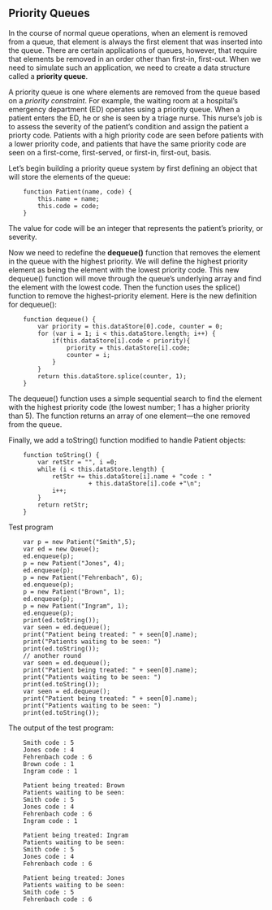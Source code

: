 ## Priority Queues

In the course of normal queue operations, when an element is removed from a queue, that element is always the first element that was inserted into the queue. There are certain applications of queues, however, that require that elements be removed in an order other than first-in, first-out. When we need to simulate such an application, we need to create a data structure called a **priority queue**.

A priority queue is one where elements are removed from the queue based on a *priority constraint*. For example, the waiting room at a hospital’s emergency department (ED) operates using a priority queue. When a patient enters the ED, he or she is seen by a triage nurse. This nurse’s job is to assess the severity of the patient’s condition and assign the patient a priorty code. Patients with a high priority code are seen before patients with a lower priority code, and patients that have the same priority code are seen on a first-come, first-served, or first-in, first-out, basis.

Let’s begin building a priority queue system by first defining an object that will store the elements of the queue:
```
    function Patient(name, code) {
        this.name = name;
        this.code = code;
    }
```
The value for code will be an integer that represents the patient’s priority, or severity.

Now we need to redefine the **dequeue()** function that removes the element in the queue with the highest priority. We will define the highest priority element as being the element with the lowest priority code. This new dequeue() function will move through the queue’s underlying array and find the element with the lowest code. Then the function uses the splice() function to remove the highest-priority element. Here is the new definition for dequeue():
```
    function dequeue() {
        var priority = this.dataStore[0].code, counter = 0;
        for (var i = 1; i < this.dataStore.length; i++) {
            if(this.dataStore[i].code < priority){
                priority = this.dataStore[i].code;
                counter = i;
            }
        }
        return this.dataStore.splice(counter, 1);
    }
```
The dequeue() function uses a simple sequential search to find the element with the highest priority code (the lowest number; 1 has a higher priority than 5). The function returns an array of one element—the one removed from the queue.

Finally, we add a toString() function modified to handle Patient objects:
```
    function toString() {
        var retStr = "", i =0;
        while (i < this.dataStore.length) {
            retStr += this.dataStore[i].name + "code : "
                      + this.dataStore[i].code +"\n";
            i++;
        }
        return retStr;
    }
```

Test program
```
    var p = new Patient("Smith",5);
    var ed = new Queue();
    ed.enqueue(p);
    p = new Patient("Jones", 4);
    ed.enqueue(p);
    p = new Patient("Fehrenbach", 6);
    ed.enqueue(p);
    p = new Patient("Brown", 1);
    ed.enqueue(p);
    p = new Patient("Ingram", 1);
    ed.enqueue(p);
    print(ed.toString());
    var seen = ed.dequeue();
    print("Patient being treated: " + seen[0].name);
    print("Patients waiting to be seen: ")
    print(ed.toString());
    // another round
    var seen = ed.dequeue();
    print("Patient being treated: " + seen[0].name);
    print("Patients waiting to be seen: ")
    print(ed.toString());
    var seen = ed.dequeue();
    print("Patient being treated: " + seen[0].name);
    print("Patients waiting to be seen: ")
    print(ed.toString());
```
The output of the test program:
```
    Smith code : 5
    Jones code : 4
    Fehrenbach code : 6
    Brown code : 1
    Ingram code : 1

    Patient being treated: Brown
    Patients waiting to be seen:
    Smith code : 5
    Jones code : 4
    Fehrenbach code : 6
    Ingram code : 1

    Patient being treated: Ingram
    Patients waiting to be seen:
    Smith code : 5
    Jones code : 4
    Fehrenbach code : 6

    Patient being treated: Jones
    Patients waiting to be seen:
    Smith code : 5
    Fehrenbach code : 6
```
